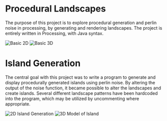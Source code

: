 # Procedural Landscapes
The purpose of this project is to explore procedural generation and perlin noise in processing, by generating and rendering landscapes.
The project is entirely written in Processing, with Java syntax. 

![Basic 2D](https://imgur.com/IKWIdr0) ![Basic 3D](https://imgur.com/cXM5V9t)

# Island Generation
The central goal with this project was to write a program to generate and display procedurally generated islands using perlin noise.
By altering the output of the noise function, it became possible to alter the landscapes and create islands.
Several different landscape patterns have been hardcoded into the program, which may be utilized by uncommenting where appropriate.

![2D Island Generation](https://imgur.com/BdNCSfX)
![3D Model of Island](https://imgur.com/tTnyQZh)


